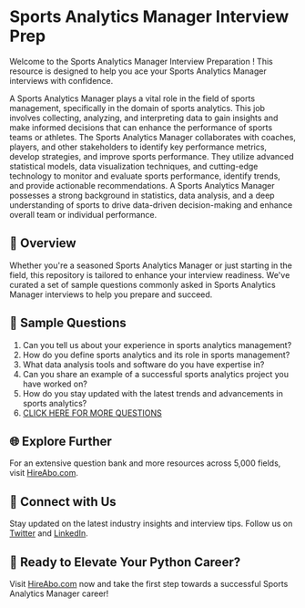 # Sports Analytics Manager Interview Prep

Welcome to the Sports Analytics Manager Interview Preparation ! This resource is designed to help you ace your Sports Analytics Manager interviews with confidence.

A Sports Analytics Manager plays a vital role in the field of sports management, specifically in the domain of sports analytics. This job involves collecting, analyzing, and interpreting data to gain insights and make informed decisions that can enhance the performance of sports teams or athletes. The Sports Analytics Manager collaborates with coaches, players, and other stakeholders to identify key performance metrics, develop strategies, and improve sports performance. They utilize advanced statistical models, data visualization techniques, and cutting-edge technology to monitor and evaluate sports performance, identify trends, and provide actionable recommendations. A Sports Analytics Manager possesses a strong background in statistics, data analysis, and a deep understanding of sports to drive data-driven decision-making and enhance overall team or individual performance.

## 🚀 Overview

Whether you're a seasoned Sports Analytics Manager or just starting in the field, this repository is tailored to enhance your interview readiness. We've curated a set of sample questions commonly asked in Sports Analytics Manager interviews to help you prepare and succeed.

## 📝 Sample Questions

1. Can you tell us about your experience in sports analytics management?
2. How do you define sports analytics and its role in sports management?
3. What data analysis tools and software do you have expertise in?
4. Can you share an example of a successful sports analytics project you have worked on?
5. How do you stay updated with the latest trends and advancements in sports analytics?
6. [CLICK HERE FOR MORE QUESTIONS](https://hireabo.com/job/15_2_5/Sports%20Analytics%20Manager)

## 🌐 Explore Further

For an extensive question bank and more resources across 5,000 fields, visit [HireAbo.com](https://www.hireabo.com).

## 📱 Connect with Us

Stay updated on the latest industry insights and interview tips. Follow us on [Twitter](https://twitter.com/hireabo) and [LinkedIn](https://www.linkedin.com/in/hire-abo-3609972a8/).

## 🚀 Ready to Elevate Your Python Career?

Visit [HireAbo.com](https://www.hireabo.com) now and take the first step towards a successful Sports Analytics Manager career!
